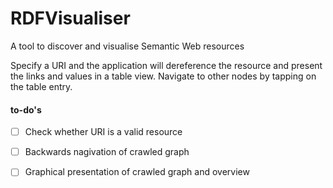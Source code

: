 RDFVisualiser
=============

A tool to discover and visualise Semantic Web resources

Specify a URI and the application will dereference the resource and present the links and values in a table view. Navigate to other nodes by tapping on the table entry.

#### to-do's
* [ ] Check whether URI is a valid resource
* [ ] Backwards nagivation of crawled graph
* [ ] Graphical presentation of crawled graph and overview


